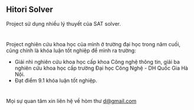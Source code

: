 ## Hitori Solver
Project sử dụng nhiều lý thuyết của SAT solver.
#
Project nghiên cứu khoa học của mình ở trường đại học trong năm cuối, cũng chính là khóa luận tốt nghiệp để mình ra trường:
- Giải nhì nghiên cứu khoa học cấp khoa Công nghệ thông tin, giải ba nghiên cứu khoa học cấp trường Đại học Công Nghệ - DH Quốc Gia Hà Nội.
- Đạt điểm 9.1 khóa luận tốt nghiệp.
#
Mọi sự quan tâm xin liên hệ về hòm thư d@gmail.com
